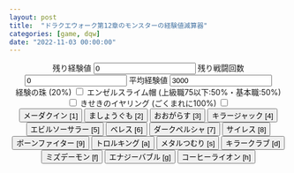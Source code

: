 ```yaml
---
layout: post
title:  "ドラクエウォーク第12章のモンスターの経験値減算器"
categories: [game, dqw]
date: "2022-11-03 00:00:00"
---
```


<div style="text-align: center;">
    <label for="r-exp">残り経験値</label>
    <input id="r-exp" type="number" value="0">
    <label for="r-battle">残り戦闘回数</label>
    <input id="r-battle" type="number" value="0">
    <label for="ave-exp">平均経験値</label>
    <input id="ave-exp" type="number" value="3000">
</div>
<div style="text-align: center;">
<label for="pearl-exp">経験の珠 (20%)</label>
<input id="pearl-exp" type="checkbox" data-uprate="0.2">
<label for="angle-slime-hat">エンゼルスライム帽 (上級職75以下:50%・基本職:50%)</label>
<input id="angel-slime-hat" type="checkbox" data-uprate="0.5">
<label for="miracle-earring">きせきのイヤリング (ごくまれに100%)</label>
<input id="miracle-earring" type="checkbox" data-uprate="1">
</div>
<div style="text-align: center;">
<button id="メーダクイン" data-exp="1233" onclick="calc(this)">メーダクイン [1]</button>
<button id="ましょうぐも" data-exp="1300" onclick="calc(this)">ましょうぐも [2]</button>
<button id="おおがらす" data-exp="1146" onclick="calc(this)">おおがらす [3]</button>
<button id="キラージャック" data-exp="1343" onclick="calc(this)">キラージャック [4]</button>
<button id="エビルソーサラー" data-exp="1461" onclick="calc(this)">エビルソーサラー [5]</button>
<button id="ベレス" data-exp="1533" onclick="calc(this)">ベレス [6]</button>
<button id="ダークペルシャ" data-exp="1300" onclick="calc(this)">ダークペルシャ [7]</button>
<button id="サイレス" data-exp="1497" onclick="calc(this)">サイレス [8]</button>
<button id="ボーンファイター" data-exp="1461" onclick="calc(this)">ボーンファイター [9]</button>
<button id="トロルキング" data-exp="1533" onclick="calc(this)">トロルキング [a]</button>
<button id="メタルつむり" data-exp="42000" onclick="calc(this)">メタルつむり [s]</button>
<button id="キラークラブ" data-exp="1448" onclick="calc(this)">キラークラブ [d]</button>
</div>
<div style="text-align: center;">
    <button id="ミズデーモン" data-exp="1622" onclick="calc(this)">ミズデーモン [f]</button>
    <button id="エナジーバブル" data-exp="1622" onclick="calc(this)">エナジーバブル [g]</button>
    <button id="コーヒーライオン" data-exp="1622" onclick="calc(this)">コーヒーライオン [h]</button>
</div>
<script>
 function calc(e) {
    // 残り経験値
    let exp = e.dataset.exp;
    let mag = 1.0;
    const pearlExp = document.getElementById('pearl-exp');
    if (pearlExp.checked) {
        mag = mag + pearlExp.dataset.uprate;
    }
    const angleSlimeHat = document.getElementById('angle-slime-hat');
    if (angleSlimeHat.checked) {
        mag = mag + angleSlimeHat.dataset.uprate;
    }
    const miracleEarring = document.getElementById('miracle-earring');
    if (miracleEarring.checked) {
        mag = mag + miracleEarring.dataset.uprate;
    }
    let rexp = document.getElementById('r-exp');
    rexp.value = rexp.value - exp * mag;
    if (rexp.value <= 0) {
        rexp.value = 0;
    }
    // 残り戦闘回数
    var rbattle = document.getElementById('r-battle');
    var aveexp = document.getElementById('ave-exp');
    rbattle.value = Math.round(rexp.value / aveexp.value);
 }

 document.addEventListener('keypress', (e) => {
    if (document.activeElement.id === "r-exp" || document.activeElement.id === "r-battle" || document.activeElement.id === "ave-exp") {
        return;
    }
    switch (e.key) {
        case "1": calc(document.getElementById('メーダクイン')); break;
        case "2": calc(document.getElementById('ましょうぐも')); break;
        case "3": calc(document.getElementById('おおがらす')); break;
        case "4": calc(document.getElementById('キラージャック')); break;
        case "5": calc(document.getElementById('エビルソーサラー')); break;
        case "6": calc(document.getElementById('ベレス')); break;
        case "7": calc(document.getElementById('ダークペルシャ')); break;
        case "8": calc(document.getElementById('サイレス')); break;
        case "9": calc(document.getElementById('ボーンファイター')); break;
        case 'a': calc(document.getElementById('トロルキング')); break;
        case 's': calc(document.getElementById('メタルつむり')); break;
        case 'd': calc(document.getElementById('キラークラブ')); break;
        case 'f': calc(document.getElementById('ミズデーモン')); break;
        case 'g': calc(document.getElementById('エナジーバブル')); break;
        case 'h': calc(document.getElementById('コーヒーライオン')); break;
    }
 });

</script>
